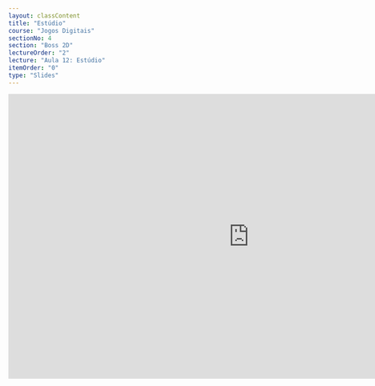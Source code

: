 ```yaml
---
layout: classContent
title: "Estúdio"
course: "Jogos Digitais"
sectionNo: 4
section: "Boss 2D"
lectureOrder: "2"
lecture: "Aula 12: Estúdio"
itemOrder: "0"
type: "Slides"
---
```


<iframe src="https://docs.google.com/presentation/d/e/2PACX-1vRQRMS0SpvJYGKlaIjKZDAsk7_TuLHfhhYFaZGTOlGU8ORO8e3Yz57DIIcJgWU159EFdoAIyNKZo1n3/embed?start=false&loop=false&delayms=3000" frameborder="0" width="960" height="569" allowfullscreen="true" mozallowfullscreen="true" webkitallowfullscreen="true"></iframe>